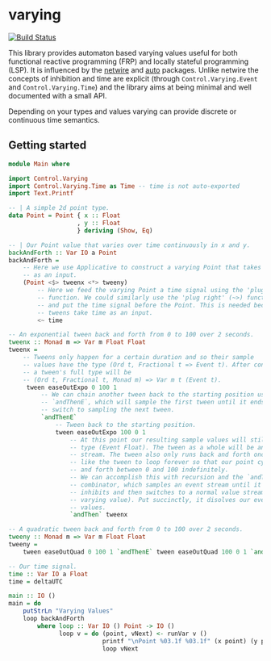 # varying

[![Build Status](https://travis-ci.org/schell/varying?branch=master)](https://travis-ci.org/schell/varying)

This library provides automaton based varying values useful for both functional
reactive programming (FRP) and locally stateful programming (LSP). It is 
influenced by the [netwire](http://hackage.haskell.org/package/netwire) and 
[auto](http://hackage.haskell.org/package/auto) packages. Unlike netwire the 
concepts of inhibition and time are explicit (through `Control.Varying.Event` 
and `Control.Varying.Time`) and the library aims at being minimal and well 
documented with a small API.

Depending on your types and values varying can provide discrete or continuous
time semantics.

## Getting started

```haskell
module Main where

import Control.Varying
import Control.Varying.Time as Time -- time is not auto-exported
import Text.Printf

-- | A simple 2d point type.
data Point = Point { x :: Float
                   , y :: Float
                   } deriving (Show, Eq)

-- | Our Point value that varies over time continuously in x and y.
backAndForth :: Var IO a Point
backAndForth =
    -- Here we use Applicative to construct a varying Point that takes time
    -- as an input.
    (Point <$> tweenx <*> tweeny)
        -- Here we feed the varying Point a time signal using the 'plug left'
        -- function. We could similarly use the 'plug right' (~>) function
        -- and put the time signal before the Point. This is needed because the
        -- tweens take time as an input.
        <~ time

-- An exponential tween back and forth from 0 to 100 over 2 seconds.
tweenx :: Monad m => Var m Float Float
tweenx =
    -- Tweens only happen for a certain duration and so their sample
    -- values have the type (Ord t, Fractional t => Event t). After construction
    -- a tween's full type will be
    -- (Ord t, Fractional t, Monad m) => Var m t (Event t).
     tween easeOutExpo 0 100 1
         -- We can chain another tween back to the starting position using
         -- `andThenE`, which will sample the first tween until it ends and then
         -- switch to sampling the next tween.
         `andThenE`
             -- Tween back to the starting position.
             tween easeOutExpo 100 0 1
                 -- At this point our resulting sample values will still have the
                 -- type (Event Float). The tween as a whole will be an event
                 -- stream. The tween also only runs back and forth once. We'd
                 -- like the tween to loop forever so that our point cycles back
                 -- and forth between 0 and 100 indefinitely.
                 -- We can accomplish this with recursion and the `andThen`
                 -- combinator, which samples an event stream until it
                 -- inhibits and then switches to a normal value stream (a
                 -- varying value). Put succinctly, it disolves our events into
                 -- values.
                 `andThen` tweenx

-- A quadratic tween back and forth from 0 to 100 over 2 seconds.
tweeny :: Monad m => Var m Float Float
tweeny =
    tween easeOutQuad 0 100 1 `andThenE` tween easeOutQuad 100 0 1 `andThen` tweeny

-- Our time signal.
time :: Var IO a Float
time = deltaUTC

main :: IO ()
main = do
    putStrLn "Varying Values"
    loop backAndForth
        where loop :: Var IO () Point -> IO ()
              loop v = do (point, vNext) <- runVar v ()
                          printf "\nPoint %03.1f %03.1f" (x point) (y point)
                          loop vNext
```
